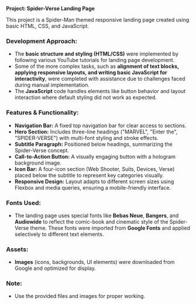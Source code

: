 **Project: Spider-Verse Landing Page**

This project is a Spider-Man themed responsive landing page created using basic HTML, CSS, and JavaScript.

### Development Approach:

* The **basic structure and styling (HTML/CSS)** were implemented by following various YouTube tutorials for landing page development.
* Some of the more complex tasks, such as **alignment of text blocks, applying responsive layouts, and writing basic JavaScript for interactivity**, were completed with assistance due to challenges faced during manual implementation.
* The **JavaScript** code handles elements like button behavior and layout interaction where default styling did not work as expected.

### Features & Functionality:

* **Navigation Bar:** A fixed top navigation bar for clear access to sections.
* **Hero Section:** Includes three-line headings ("MARVEL", "Enter the", "SPIDER-VERSE") with multi-font styling and stroke effects.
* **Subtitle Paragraph:** Positioned below headings, summarizing the Spider-Verse concept.
* **Call-to-Action Button:** A visually engaging button with a hologram background image.
* **Icon Bar:** A four-icon section (Web Shooter, Suits, Devices, Verse) placed below the subtitle to represent key categories visually.
* **Responsive Design:** Layout adapts to different screen sizes using Flexbox and media queries, ensuring a mobile-friendly interface.

### Fonts Used:

* The landing page uses special fonts like **Bebas Neue**, **Bangers**, and **Audiowide** to reflect the comic-book and cinematic style of the Spider-Verse theme. These fonts were imported from **Google Fonts** and applied selectively to different text elements.

### Assets:

* **Images** (icons, backgrounds, UI elements) were downloaded from Google and optimized for display.

### Note:

* Use the provided files and images for proper working.
